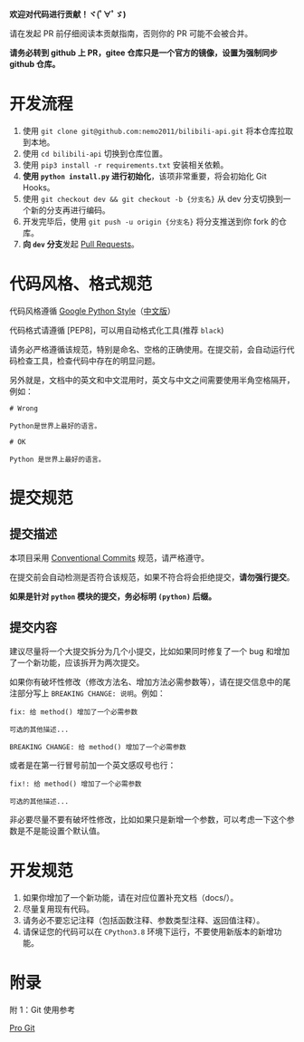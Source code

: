 **欢迎对代码进行贡献！ヾ(ﾟ∀ﾟゞ)**

请在发起 PR 前仔细阅读本贡献指南，否则你的 PR 可能不会被合并。

**请务必转到 github 上 PR，gitee 仓库只是一个官方的镜像，设置为强制同步 github 仓库。**

# 开发流程

1. 使用 `git clone git@github.com:nemo2011/bilibili-api.git` 将本仓库拉取到本地。
2. 使用 `cd bilibili-api` 切换到仓库位置。
3. 使用 `pip3 install -r requirements.txt` 安装相关依赖。
4. **使用 `python install.py` 进行初始化**，该项非常重要，将会初始化 Git Hooks。
5. 使用 `git checkout dev && git checkout -b {分支名}` 从 dev 分支切换到一个新的分支再进行编码。
6. 开发完毕后，使用 `git push -u origin {分支名}` 将分支推送到你 fork 的仓库。
7. **向 `dev` 分支**发起 [Pull Requests](https://github.com/nemo2011/bilibili-api/pulls)。

# 代码风格、格式规范

代码风格遵循 [Google Python Style](https://google.github.io/styleguide/pyguide.html)（[中文版](https://google-styleguide.readthedocs.io/zh_CN/latest/google-python-styleguide/contents.html)）

代码格式请遵循 [PEP8]，可以用自动格式化工具(推荐 `black`)

请务必严格遵循该规范，特别是命名、空格的正确使用。在提交前，会自动运行代码检查工具，检查代码中存在的明显问题。

另外就是，文档中的英文和中文混用时，英文与中文之间需要使用半角空格隔开，例如：

```
# Wrong

Python是世界上最好的语言。

# OK

Python 是世界上最好的语言。
```

# 提交规范

## 提交描述

本项目采用 [Conventional Commits](https://www.conventionalcommits.org/zh-hans/v1.0.0/) 规范，请严格遵守。

在提交前会自动检测是否符合该规范，如果不符合将会拒绝提交，**请勿强行提交**。

**如果是针对 `python` 模块的提交，务必标明 `(python)` 后缀。**

## 提交内容

建议尽量将一个大提交拆分为几个小提交，比如如果同时修复了一个 bug 和增加了一个新功能，应该拆开为两次提交。

如果你有破坏性修改（修改方法名、增加方法必需参数等），请在提交信息中的尾注部分写上 `BREAKING CHANGE: 说明`。例如：

```
fix: 给 method() 增加了一个必需参数

可选的其他描述...

BREAKING CHANGE: 给 method() 增加了一个必需参数
```

或者是在第一行冒号前加一个英文感叹号也行：

```
fix!: 给 method() 增加了一个必需参数

可选的其他描述...
```

非必要尽量不要有破坏性修改，比如如果只是新增一个参数，可以考虑一下这个参数是不是能设置个默认值。


# 开发规范

1. 如果你增加了一个新功能，请在对应位置补充文档（docs/）。
2. 尽量复用现有代码。
3. 请务必不要忘记注释（包括函数注释、参数类型注释、返回值注释）。
4. 请保证您的代码可以在 `CPython3.8` 环境下运行，不要使用新版本的新增功能。

# 附录

附 1：Git 使用参考

[Pro Git](https://progit.cn/)

